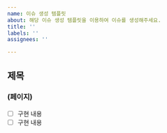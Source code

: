```yaml
---
name: 이슈 생성 템플릿
about: 해당 이슈 생성 템플릿을 이용하여 이슈를 생성해주세요.
title: ''
labels: ''
assignees: ''

---
```


## 제목
### (페이지)
- [ ] 구현 내용
- [ ] 구현 내용
